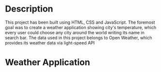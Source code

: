 # Description
This project has been built using  HTML, CSS and JavaScript. The foremost goal was to create a weather application showing city's temperature, which every user could choose any city around the world writing its name in search bar. The data used in this project belongs to Open Weather, which provides its weather data via light-speed API
# Weather Application
